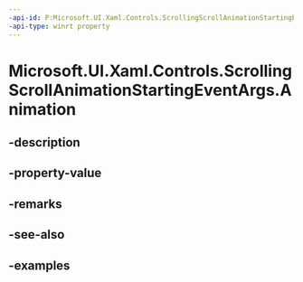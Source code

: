 ```yaml
---
-api-id: P:Microsoft.UI.Xaml.Controls.ScrollingScrollAnimationStartingEventArgs.Animation
-api-type: winrt property
---
```


# Microsoft.UI.Xaml.Controls.ScrollingScrollAnimationStartingEventArgs.Animation

<!--
public Windows.UI.Composition.CompositionAnimation Animation { get; set; }
-->


## -description

## -property-value

## -remarks

## -see-also

## -examples


